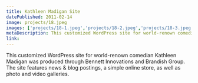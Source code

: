 ```yaml
---
title: Kathleen Madigan Site
datePublished: 2011-02-14
image: projects/18.jpeg
images: ['projects/18-1.jpeg','projects/18-2.jpeg','projects/18-3.jpeg']
metaDescription: This customized WordPress site for world-renown comedian Kathleen Madigan was produced through Bennett Innovations and Brandish Group. The site features news &...
link: 
---
```

This customized WordPress site for world-renown comedian Kathleen Madigan was produced through Bennett Innovations and Brandish Group. The site features news & blog postings, a simple online store, as well as photo and video galleries.
